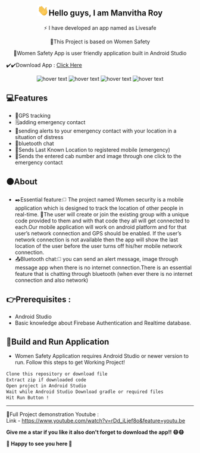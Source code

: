 <h2 align="center"><img src="https://raw.githubusercontent.com/ABSphreak/ABSphreak/master/gifs/Hi.gif" width="30px">Hello guys, I am Manvitha Roy</h2>
<p align="center">⚡ I have developed an app named as Livesafe</strong></p>
<p align="center">👩‍This Project is based on Women Safety</strong></p>
<p align="center">🔰Women Safety App is user friendly application built in Android Studio</p>

✔️✔️Download App : [Click Here](https://play.google.com/store/apps/details?id=data.roy.women&hl=en_US&gl=US)

<p align="center">
  <img src="https://play-lh.googleusercontent.com/sdqXYPBJWk9kBoe8uqxJmot_iY4LS_0RTai6JlYzv2IRJgL4eZJaOOXZw0QSMuus2Z_n=w2560-h1154-rw" width="200"title="hover text">
  <img src="https://play-lh.googleusercontent.com/_viGztmQesCcKIm87w4KK-SE_STUn0NZEMVge0Yz-SvnjoOwP_06I8wJHed8nC_eYg=w2560-h1154-rw" width="200" title="hover text">
  <img src="https://play-lh.googleusercontent.com/49Km2Lq1AWboUOd6cJpZLCJLq0hiY-Ba88hcRX3CdbbSbiBe0z880DHd_YqNrR_FYQ=w2560-h1154-rw"width="200" title="hover text">
  <img src="https://play-lh.googleusercontent.com/bo0iwtj6mkGXyxbrVnWz7daulQdDSDsnhNS2EC-rlKqCLe0-Ub6XzWqmPvPv--cWF90=w2560-h1154-rw" width="200" title="hover text">
</p>

## 💻Features

- 📍GPS tracking
- 🗒️adding emergency contact
- 🌟sending alerts to your emergency contact with your location in a situation of distress
- 💬bluetooth chat
- 🤜Sends Last Known Location to registered mobile (emergency)
- 🚐Sends the entered cab number and image through one click to the emergency contact

## 🟠About
- ✒️Essential feature:◻️ The project named Women security is a mobile application which is designed to track the location of other people in real-time. 🚩The user will create or join the existing group with a unique code provided to them and with that code they all will get connected to each.Our mobile application will work on android platform and for that user’s network connection and GPS should be enabled. If the user’s network connection is not available then the app will show the last location of the user before the user turns off his/her mobile network connection.
- 📤Bluetooth chat:◻️ you can send an alert message, image through message app when there is no internet connection.There is an essential feature that is chatting through bluetooth (when ever there is no internet connection and also network)

## 👉Prerequisites :
- Android Studio
- Basic knowledge about Firebase Authentication and Realtime database.
## 🤟Build and Run Application

- Women Safety Application requires Android Studio or newer version to run.
Follow this steps to get Working Project!
```
Clone this repository or download file
Extract zip if downloaded code
Open project in Android Studio
Wait while Android Studio Download gradle or required files
Hit Run Button !
```

------------

🤔Full Project demonstration Youtube :<br>
Link - https://www.youtube.com/watch?v=rDd_iLjef8o&feature=youtu.be

**Give me a star if you like it also don't forget to download the app!! 😷😷**

**🤍 Happy to see you here 💜**
